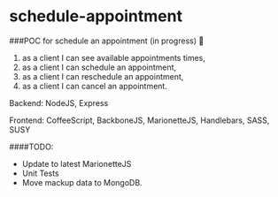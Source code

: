 schedule-appointment
====================

###POC for schedule an appointment (in progress) :beers:
1. as a client I can see available appointments times,
2. as a client I can schedule an appointment,
3. as a client I can reschedule an appointment,
4. as a client I can  cancel an appointment.


Backend: NodeJS, Express

Frontend: CoffeeScript, BackboneJS, MarionetteJS, Handlebars, SASS, SUSY


####TODO:
+ Update to latest MarionetteJS
+ Unit Tests
+ Move mackup data to MongoDB.
